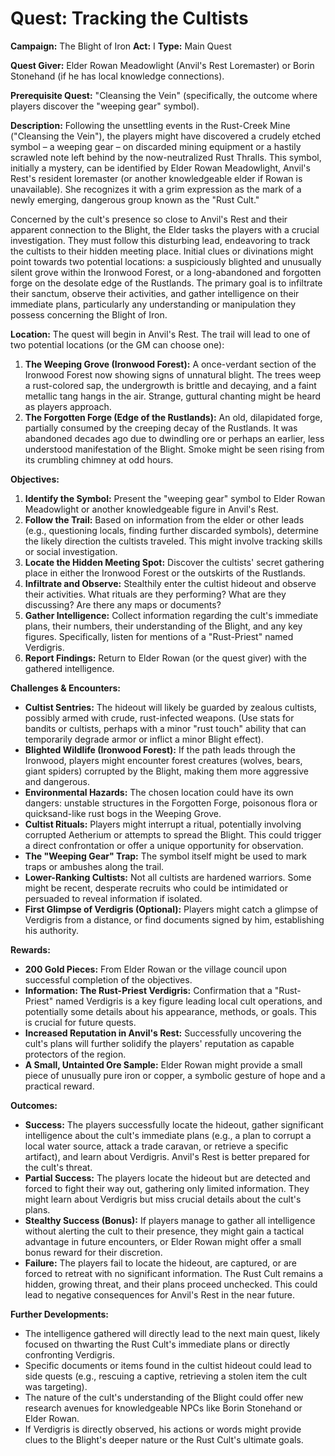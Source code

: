 # Quest: Tracking the Cultists

**Campaign:** The Blight of Iron
**Act:** I
**Type:** Main Quest

**Quest Giver:** Elder Rowan Meadowlight (Anvil's Rest Loremaster) or Borin Stonehand (if he has local knowledge connections).

**Prerequisite Quest:** "Cleansing the Vein" (specifically, the outcome where players discover the "weeping gear" symbol).

**Description:**
Following the unsettling events in the Rust-Creek Mine ("Cleansing the Vein"), the players might have discovered a crudely etched symbol – a weeping gear – on discarded mining equipment or a hastily scrawled note left behind by the now-neutralized Rust Thralls. This symbol, initially a mystery, can be identified by Elder Rowan Meadowlight, Anvil's Rest's resident loremaster (or another knowledgeable elder if Rowan is unavailable). She recognizes it with a grim expression as the mark of a newly emerging, dangerous group known as the "Rust Cult."

Concerned by the cult's presence so close to Anvil's Rest and their apparent connection to the Blight, the Elder tasks the players with a crucial investigation. They must follow this disturbing lead, endeavoring to track the cultists to their hidden meeting place. Initial clues or divinations might point towards two potential locations: a suspiciously blighted and unusually silent grove within the Ironwood Forest, or a long-abandoned and forgotten forge on the desolate edge of the Rustlands. The primary goal is to infiltrate their sanctum, observe their activities, and gather intelligence on their immediate plans, particularly any understanding or manipulation they possess concerning the Blight of Iron.

**Location:**
The quest will begin in Anvil's Rest. The trail will lead to one of two potential locations (or the GM can choose one):

1.  **The Weeping Grove (Ironwood Forest):** A once-verdant section of the Ironwood Forest now showing signs of unnatural blight. The trees weep a rust-colored sap, the undergrowth is brittle and decaying, and a faint metallic tang hangs in the air. Strange, guttural chanting might be heard as players approach.
2.  **The Forgotten Forge (Edge of the Rustlands):** An old, dilapidated forge, partially consumed by the creeping decay of the Rustlands. It was abandoned decades ago due to dwindling ore or perhaps an earlier, less understood manifestation of the Blight. Smoke might be seen rising from its crumbling chimney at odd hours.

**Objectives:**

1.  **Identify the Symbol:** Present the "weeping gear" symbol to Elder Rowan Meadowlight or another knowledgeable figure in Anvil's Rest.
2.  **Follow the Trail:** Based on information from the elder or other leads (e.g., questioning locals, finding further discarded symbols), determine the likely direction the cultists traveled. This might involve tracking skills or social investigation.
3.  **Locate the Hidden Meeting Spot:** Discover the cultists' secret gathering place in either the Ironwood Forest or the outskirts of the Rustlands.
4.  **Infiltrate and Observe:** Stealthily enter the cultist hideout and observe their activities. What rituals are they performing? What are they discussing? Are there any maps or documents?
5.  **Gather Intelligence:** Collect information regarding the cult's immediate plans, their numbers, their understanding of the Blight, and any key figures. Specifically, listen for mentions of a "Rust-Priest" named Verdigris.
6.  **Report Findings:** Return to Elder Rowan (or the quest giver) with the gathered intelligence.

**Challenges & Encounters:**

*   **Cultist Sentries:** The hideout will likely be guarded by zealous cultists, possibly armed with crude, rust-infected weapons. (Use stats for bandits or cultists, perhaps with a minor "rust touch" ability that can temporarily degrade armor or inflict a minor Blight effect).
*   **Blighted Wildlife (Ironwood Forest):** If the path leads through the Ironwood, players might encounter forest creatures (wolves, bears, giant spiders) corrupted by the Blight, making them more aggressive and dangerous.
*   **Environmental Hazards:** The chosen location could have its own dangers: unstable structures in the Forgotten Forge, poisonous flora or quicksand-like rust bogs in the Weeping Grove.
*   **Cultist Rituals:** Players might interrupt a ritual, potentially involving corrupted Aetherium or attempts to spread the Blight. This could trigger a direct confrontation or offer a unique opportunity for observation.
*   **The "Weeping Gear" Trap:** The symbol itself might be used to mark traps or ambushes along the trail.
*   **Lower-Ranking Cultists:** Not all cultists are hardened warriors. Some might be recent, desperate recruits who could be intimidated or persuaded to reveal information if isolated.
*   **First Glimpse of Verdigris (Optional):** Players might catch a glimpse of Verdigris from a distance, or find documents signed by him, establishing his authority.

**Rewards:**

*   **200 Gold Pieces:** From Elder Rowan or the village council upon successful completion of the objectives.
*   **Information: The Rust-Priest Verdigris:** Confirmation that a "Rust-Priest" named Verdigris is a key figure leading local cult operations, and potentially some details about his appearance, methods, or goals. This is crucial for future quests.
*   **Increased Reputation in Anvil's Rest:** Successfully uncovering the cult's plans will further solidify the players' reputation as capable protectors of the region.
*   **A Small, Untainted Ore Sample:** Elder Rowan might provide a small piece of unusually pure iron or copper, a symbolic gesture of hope and a practical reward.

**Outcomes:**

*   **Success:** The players successfully locate the hideout, gather significant intelligence about the cult's immediate plans (e.g., a plan to corrupt a local water source, attack a trade caravan, or retrieve a specific artifact), and learn about Verdigris. Anvil's Rest is better prepared for the cult's threat.
*   **Partial Success:** The players locate the hideout but are detected and forced to fight their way out, gathering only limited information. They might learn about Verdigris but miss crucial details about the cult's plans.
*   **Stealthy Success (Bonus):** If players manage to gather all intelligence without alerting the cult to their presence, they might gain a tactical advantage in future encounters, or Elder Rowan might offer a small bonus reward for their discretion.
*   **Failure:** The players fail to locate the hideout, are captured, or are forced to retreat with no significant information. The Rust Cult remains a hidden, growing threat, and their plans proceed unchecked. This could lead to negative consequences for Anvil's Rest in the near future.

**Further Developments:**

*   The intelligence gathered will directly lead to the next main quest, likely focused on thwarting the Rust Cult's immediate plans or directly confronting Verdigris.
*   Specific documents or items found in the cultist hideout could lead to side quests (e.g., rescuing a captive, retrieving a stolen item the cult was targeting).
*   The nature of the cult's understanding of the Blight could offer new research avenues for knowledgeable NPCs like Borin Stonehand or Elder Rowan.
*   If Verdigris is directly observed, his actions or words might provide clues to the Blight's deeper nature or the Rust Cult's ultimate goals.

